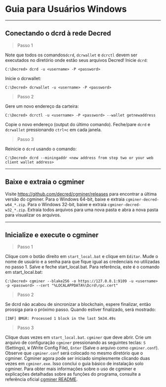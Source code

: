 # <i class="fa fa-windows"></i> Guia para Usuários Windows

---

## <i class="fa fa-cloud"></i> Conectando o dcrd à rede Decred 

> Passo 1

Note que todos os comandos`dcrd`, `dcrwallet` e `dcrctl` devem ser executados no diretório onde estão seus arquivos Decred! Inicie `dcrd`:

```no-highlight
C:\Decred> dcrd -u <username> -P <password>
```

Inicie o dcrwallet:

```no-highlight
C:\Decred> dcrwallet -u <username> -P <password>
```

> Passo 2

Gere um novo endereço da carteira:

```no-highlight
C:\Decred> dcrctl -u <username> -P <password> --wallet getnewaddress
```

Copie o novo endereço (output do último comando). Feche/pare `dcrd` e` dcrwallet` pressionando `ctrl+c` em cada janela.

> Passo 3

Reinicie o `dcrd` usando o comando:

```no-highlight
C:\Decred> dcrd --miningaddr <new address from step two or your web client wallet address>
```

---

## <i class="fa fa-download"></i> Baixe e extraia o cgminer 

Visite https://github.com/decred/cgminer/releases para encontrar a última versão do cgminer. Para o Windows 64-bit, baixe e extraia `cgminer-decred-w64_*.zip`. Para o Windows 32-bit, baixe e extraia `cgminer-decred-w32_*.zip`. Extraia todos arquivos para uma nova pasta e abra a nova pasta para visualizar os arquivos.

---

## <i class="fa fa-play-circle"></i> Inicialize e execute o cgminer 

> Passo 1

Clique com o botão direito em `start_local.bat` e clique em `Editar`. Mude o nome de usuário e a senha para que fique igual as credenciais no utilizadas no passo 1. Salve e feche start_local.bat. Para referência, este é o comando em start_local.bat:

```no-highlight
C:\Decred> cgminer --blake256 -o https://127.0.0.1:9109 -u <username> -p <password> --cert "%LOCALAPPDATA%\Dcrd\rpc.cert"
```

> Passo 2

Se dcrd não acabou de sincronizar a blockchain, espere finalizar, então prossiga para o próximo passo. Quando estiver finalizado, será mostrado:

```no-highlight
[INF] BMGR: Processed 1 block in the last 5m34.49s
```

> Passo 3

Clique duas vezes em `start_local.bat`. `cgminer` que deve abrir. Crie um arquivo de configuração `cgminer` pressionando as seguintes teclas: `S` (Settings), `W` (Write Config File), `Enter` (Salve o arquivo como `cgminer.conf`). Observe que `cgminer.conf` será colocado no mesmo diretório que o cgminer. Cgminer agora pode ser iniciado simplesmente clicando duas vezes em `cgminer.exe`. Isso conclui o guia básico de instalação solo cgminer. Para obter mais informações sobre o uso de cgminer e explicações detalhadas sobre as funções do programa, consulte a referência oficial [cgminer README](https://github.com/decred/cgminer/blob/3.7/README).
